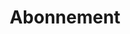 ---
layout: redirected
title: Abonnement
sitemap: false
lang: nl
group: [navigation-consumer-footer]
permalink: subscription/
redirect_to: https://subscribe.crownstone.rocks/welcome
---